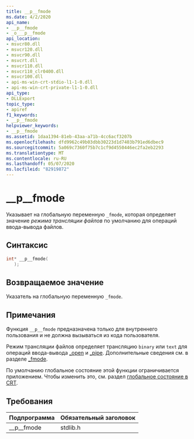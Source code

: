 ```yaml
---
title: __p__fmode
ms.date: 4/2/2020
api_name:
- __p__fmode
- _o___p__fmode
api_location:
- msvcr80.dll
- msvcr120.dll
- msvcr90.dll
- msvcrt.dll
- msvcr110.dll
- msvcr110_clr0400.dll
- msvcr100.dll
- api-ms-win-crt-stdio-l1-1-0.dll
- api-ms-win-crt-private-l1-1-0.dll
api_type:
- DLLExport
topic_type:
- apiref
f1_keywords:
- __p__fmode
helpviewer_keywords:
- __p__fmode
ms.assetid: 1daa1394-81eb-43aa-a71b-4cc6acf3207b
ms.openlocfilehash: dfd9962c49b03dbb30223d1d7403b791ed6dbec9
ms.sourcegitcommit: 5a069c7360f75b7c1cf9d4550446ec2fa2eb2293
ms.translationtype: MT
ms.contentlocale: ru-RU
ms.lasthandoff: 05/07/2020
ms.locfileid: "82919872"
---
```

# <a name="__p__fmode"></a>__p__fmode

Указывает на глобальную переменную `_fmode`, которая определяет значение *режима трансляции файлов* по умолчанию для операций ввода-вывода файлов.

## <a name="syntax"></a>Синтаксис

```cpp
int* __p__fmode(
   );
```

## <a name="return-value"></a>Возвращаемое значение

Указатель на глобальную переменную `_fmode`.

## <a name="remarks"></a>Примечания

Функция `__p__fmode` предназначена только для внутреннего пользования и не должна вызываться из кода пользователя.

Режим трансляции файлов определяет трансляцию `binary` или `text` для операций ввода-вывода [_open](../c-runtime-library/reference/open-wopen.md) и [_pipe](../c-runtime-library/reference/pipe.md). Дополнительные сведения см. в разделе [_fmode](../c-runtime-library/fmode.md).

По умолчанию глобальное состояние этой функции ограничивается приложением. Чтобы изменить это, см. раздел [глобальное состояние в CRT](global-state.md).

## <a name="requirements"></a>Требования

|Подпрограмма|Обязательный заголовок|
|-------------|---------------------|
|__p\__fmode|stdlib.h|
